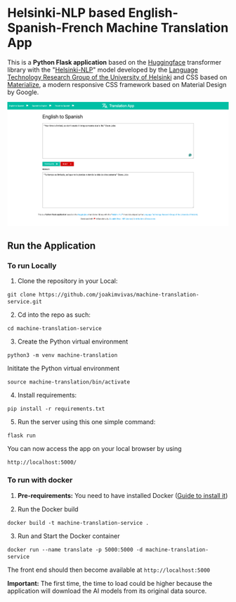# Helsinki-NLP based English-Spanish-French Machine Translation App

This is a **Python Flask application** based on the [Huggingface](https://huggingface.co) transformer library with the "[Helsinki-NLP](https://huggingface.co/Helsinki-NLP)" model developed by the [Language Technology Research Group of the University of Helsinki](https://blogs.helsinki.fi/language-technology/) and CSS based on [Materialize](https://materializecss.com/), a modern responsive CSS framework based on Material Design by Google.

![Homescreen](/app/static/images/homescreen.png)

## Run the Application
### To run Locally

1. Clone the repository in your Local:
```
git clone https://github.com/joakimvivas/machine-translation-service.git
```

2. Cd into the repo as such:
```
cd machine-translation-service
```

3. Create the Python virtual environment

```
python3 -m venv machine-translation
```

Inititate the Python virtual environment
```
source machine-translation/bin/activate
```

4. Install requirements:
```
pip install -r requirements.txt
```

5. Run the server using this one simple command:
```
flask run
```
You can now access the app on your local browser by using
```
http://localhost:5000/
```

### To run with docker

1. **Pre-requirements:** You need to have installed Docker ([Guide to install it](https://docs.docker.com/engine/install/))

2. Run the Docker build
```
docker build -t machine-translation-service .
```

3. Run and Start the Docker container
```
docker run --name translate -p 5000:5000 -d machine-translation-service
```

The front end should then become available at ```http://localhost:5000```

**Important:** The first time, the time to load could be higher because the application will download the AI models from its original data source.